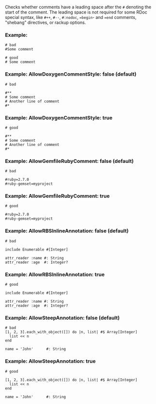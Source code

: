 Checks whether comments have a leading space after the
`#` denoting the start of the comment. The leading space is not
required for some RDoc special syntax, like `#++`, `#--`,
`#:nodoc`, `=begin`- and `=end` comments, "shebang" directives,
or rackup options.

### Example:

    # bad
    #Some comment

    # good
    # Some comment

### Example: AllowDoxygenCommentStyle: false (default)

    # bad

    #**
    # Some comment
    # Another line of comment
    #*

### Example: AllowDoxygenCommentStyle: true

    # good

    #**
    # Some comment
    # Another line of comment
    #*

### Example: AllowGemfileRubyComment: false (default)

    # bad

    #ruby=2.7.0
    #ruby-gemset=myproject

### Example: AllowGemfileRubyComment: true

    # good

    #ruby=2.7.0
    #ruby-gemset=myproject

### Example: AllowRBSInlineAnnotation: false (default)

    # bad

    include Enumerable #[Integer]

    attr_reader :name #: String
    attr_reader :age  #: Integer?

### Example: AllowRBSInlineAnnotation: true

    # good

    include Enumerable #[Integer]

    attr_reader :name #: String
    attr_reader :age  #: Integer?

### Example: AllowSteepAnnotation: false (default)

    # bad
    [1, 2, 3].each_with_object([]) do |n, list| #$ Array[Integer]
      list << n
    end

    name = 'John'      #: String

### Example: AllowSteepAnnotation: true

    # good

    [1, 2, 3].each_with_object([]) do |n, list| #$ Array[Integer]
      list << n
    end

    name = 'John'      #: String
